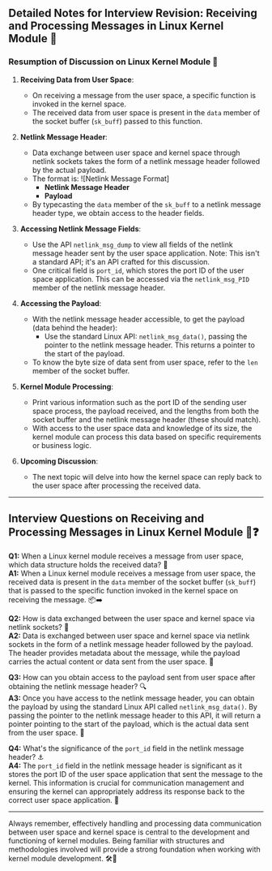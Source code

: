 ## Detailed Notes for Interview Revision: Receiving and Processing Messages in Linux Kernel Module 📝

### Resumption of Discussion on Linux Kernel Module 🔄

1. **Receiving Data from User Space**:
    * On receiving a message from the user space, a specific function is invoked in the kernel space.
    * The received data from user space is present in the `data` member of the socket buffer (`sk_buff`) passed to this function.

2. **Netlink Message Header**:
    * Data exchange between user space and kernel space through netlink sockets takes the form of a netlink message header followed by the actual payload.
    * The format is: 
      ![Netlink Message Format]
      - **Netlink Message Header**
      - **Payload**
    * By typecasting the `data` member of the `sk_buff` to a netlink message header type, we obtain access to the header fields.

3. **Accessing Netlink Message Fields**:
    * Use the API `netlink_msg_dump` to view all fields of the netlink message header sent by the user space application. Note: This isn't a standard API; it's an API crafted for this discussion.
    * One critical field is `port_id`, which stores the port ID of the user space application. This can be accessed via the `netlink_msg_PID` member of the netlink message header.

4. **Accessing the Payload**:
    * With the netlink message header accessible, to get the payload (data behind the header):
      * Use the standard Linux API: `netlink_msg_data()`, passing the pointer to the netlink message header. This returns a pointer to the start of the payload.
    * To know the byte size of data sent from user space, refer to the `len` member of the socket buffer.

5. **Kernel Module Processing**:
    * Print various information such as the port ID of the sending user space process, the payload received, and the lengths from both the socket buffer and the netlink message header (these should match).
    * With access to the user space data and knowledge of its size, the kernel module can process this data based on specific requirements or business logic.

6. **Upcoming Discussion**:
    * The next topic will delve into how the kernel space can reply back to the user space after processing the received data.

---

## Interview Questions on Receiving and Processing Messages in Linux Kernel Module 🤔❓

**Q1:** When a Linux kernel module receives a message from user space, which data structure holds the received data? 🧐  
**A1:** When a Linux kernel module receives a message from user space, the received data is present in the `data` member of the socket buffer (`sk_buff`) that is passed to the specific function invoked in the kernel space on receiving the message. 📦➡️

**Q2:** How is data exchanged between the user space and kernel space via netlink sockets? 🔀  
**A2:** Data is exchanged between user space and kernel space via netlink sockets in the form of a netlink message header followed by the payload. The header provides metadata about the message, while the payload carries the actual content or data sent from the user space. 📨

**Q3:** How can you obtain access to the payload sent from user space after obtaining the netlink message header? 🔍  
**A3:** Once you have access to the netlink message header, you can obtain the payload by using the standard Linux API called `netlink_msg_data()`. By passing the pointer to the netlink message header to this API, it will return a pointer pointing to the start of the payload, which is the actual data sent from the user space. 📌

**Q4:** What's the significance of the `port_id` field in the netlink message header? ⚓  
**A4:** The `port_id` field in the netlink message header is significant as it stores the port ID of the user space application that sent the message to the kernel. This information is crucial for communication management and ensuring the kernel can appropriately address its response back to the correct user space application. 🔄

---

Always remember, effectively handling and processing data communication between user space and kernel space is central to the development and functioning of kernel modules. Being familiar with structures and methodologies involved will provide a strong foundation when working with kernel module development. 🛠🧠
